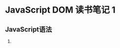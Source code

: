 JavaScript DOM 读书笔记 1
========================

## JavaScript语法

1. <script>标签推荐做法是放在html文档的最后,</body>之前,可以让浏览器更快的加载页面。

```javascript
<!DOCTYPE html>
<html lang="zh-CN">
    <head>
		<meta charset="utf-8" />
		<title>Just a test</title>
	</head>
	<body>
		Mark-up goes here...
		<script src="example.js"></script>
	</body>
</html>
```

2. 数组
JavaScript好像也是一切皆对象。关联对象创建的是对象的属性。

```javascript
// 1.传统数组
var arr = Array("John", "Paul", "George", "Ringo");  // Array(); or Array(4);
var arr = ["John", "Paul", "George", "Ringo"];

// 2.关联数组
// 不推荐使用,应该使用通用的对象Object替代Array
var lennon = Array();
lennon["name"] = "John";
lennon["year"] = 1940;
lennon["living"] = false; 
```

3. 对象

```javascript
var lennon = Array();
lennon.name = "John";
lennon.year = 1940;
lennon.living = false;

// concise
var lennon = {name: "John", year: 1940, living: false};

// key is number
var lennon = {1: "first"}

lennon
{1: "first"}

lennon.1
VM149:1 Uncaught SyntaxError: Unexpected number

lennon."1"
VM151:1 Uncaught SyntaxError: Unexpected string

lennon[1]  // 不能使用.attr的方式获取value,需要用类似数组的方式
"first"
```

4. 操作

```javascript
s = "hello" + 123 // str + num = str
"hello123"

s = "hello" * 3 // 不支持字符串的乘法操作
NaN
```

5. 判断

```javascript
if (condition) {
	statements;
} else {
	statements;
}
```

6. 比较

```javascript
// ===/!==: 比较值 + 类型
// ==/!=: 只比较值
var a = false;
var b = "";

if (a == b) {
	console.log('false == "" is True');
}

if (a !== b) {
	console.log('false !== "" is True');
}

VM260:5 false == "" is True
VM260:9 false !== "" is True

// 逻辑
// && || !
```

7. 循环

```javascript
while (condition) {
	statements;
}

do {
	statements;
} while (condition);  // 这里最后有一个;

for (initial condition; test condition; alter condition) {
	statements;
}

var beatles = Array("John", "Paul", "George", "Ringo");
for (var count=0; count<beatles.length; ++count) {
	console.log(beatles[count]);
}
VM214:3 John
VM214:3 Paul
VM214:3 George
VM214:3 Ringo
```

8. 函数

```javascript
function name(arguments) {
	statements;
}
```

9. 命名

```javascript
// 变量
hello_world

// 函数
sayHi()
```

10. 变量作用域

```javascript
// 函数默认会使用全局变量,内部变量要明确声明为局部变量
function square1(num) {
	total = num * num;
	return total;
}
var total = 50;
var number = square1(20);
console.log(number);
console.log(total);

function square2(num) {
	var total = num * num;
	return total;
}
var number = square2(10);
console.log(number);
console.log(total);

VM220:7 400
VM220:8 400
VM220:15 100
VM220:16 400
```

11. 对象

```javascript
// 对象就是由一些属性和方法组合在一起而构成的一个数据实体

// 创建实例
var jeremy = new Person;
jeremy.age;

// 内建对象
var beatles = new Array();

var num = 7.561;
var num = Math.round(num);
console.log(num);

var current_date = new Date();
var today = current_date.getDay();  // 星期几, getDate()这个月几号
console.log(today);

// 宿主对象(例如浏览器预定义的对象)
// Form, Image, Element, document
```
